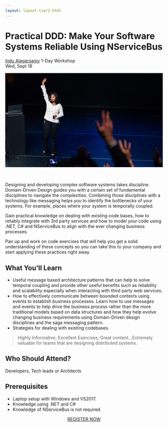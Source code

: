 ```yaml
---
layout: layout-tier2.html
---
```

<div class="container section workshop-single-page">
  <div class="row">
    <div class="col-xs-12 col-sm-2">
      <div class="speaker-container">
        <a href="../speakers/indu-alagarsamy.html"><div class="speaker-img indu-alagarsamy keep-color"></div></a>
      </div>
    </div>
    <div class="col-xs-12 col-sm-8 content">
      <h1 class="section-header">Practical DDD: Make Your Software Systems Reliable Using NServiceBus</h1>
      <p><span class="speaker-name"><a href="../speakers/indu-alagarsamy.html">Indu Alagarsamy</a></span
      >
      <span class="duration">1-Day Workshop<br />Wed, Sept 18</span></p>
      <img src="../img/workshop/Workshop-Indu-Alagarsamy.jpg" class="speaker--workshop-content-img" alt="" style="margin-bottom: 30px" />
      <p>
        Designing and developing complex software systems takes discipline.
        Domain-Driven Design guides you with a certain set of fundamental
        disciplines to navigate the complexities. Combining those disciplines
        with a technology like messaging helps you to identify the bottlenecks
        of your systems. For example, places where your system is temporally
        coupled.
      </p>
      <p>
        Gain practical knowledge on dealing with existing code bases, how to
        reliably integrate with 3rd party services and how to model your code
        using .NET, C# and NServiceBus to align with the ever changing business
        processes.
      </p>
      <p>
        Pair up and work on code exercises that will help you get a solid
        understanding of these concepts so you can take this to your company and
        start applying these practices right away.
      </p>
      <h2 class="speaker-subheader">What You'll Learn</h2>
      <ul>
        <li>Useful message based architecture patterns that can help to solve temporal coupling and provide other useful benefits such as reliability and scalability especially when interacting with third party web services.</li>
        <li>How to effectively communicate between bounded contexts using events to establish business processes. Learn how to use messages and events to help drive the business process rather than the more traditional models based on data structures and how they help evolve changing business requirements using Domain-Driven design disciplines and the saga messaging pattern.</li>
        <li>Strategies for dealing with existing codebases.</li>
      </ul>
      <blockquote>
        <p>Highly Informative; Excellent Exercises; Great content...Extremely valuable for teams that are designing distributed systems.</p>
      </blockquote>
      <h2 class="speaker-subheader">Who Should Attend?</h2>
      <p>Developers, Tech leads or Architects</p>
      <h2 class="speaker-subheader">Prerequisites</h2>
      <ul>
        <li>Laptop setup with Windows and VS2017.</li>
        <li>Knowledge using .NET and C#</li>
        <li>Knowledge of NServiceBus is not required</li>
      </ul>
      <div class="col-xs-12" align="center">
        <a class="btn" href="https://ti.to/eddd/explore-ddd-2019"
          >REGISTER NOW</a
        >
      </div>
    </div>
  </div>
</div>
